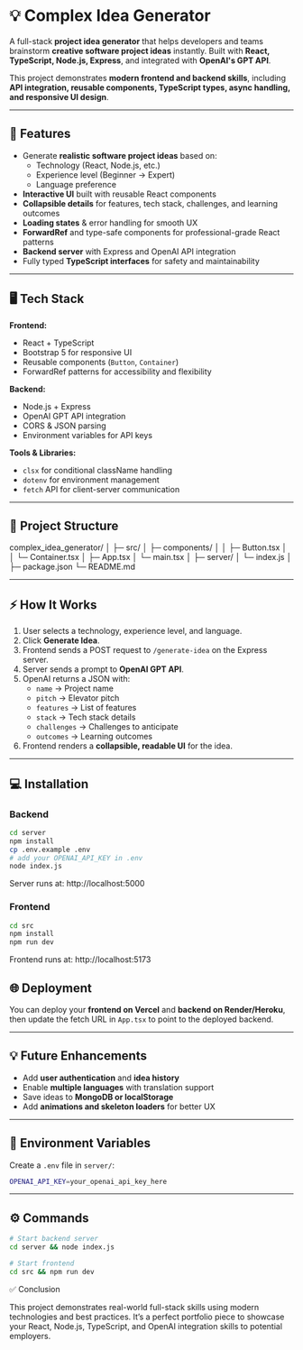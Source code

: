 # 💡 Complex Idea Generator

A full-stack **project idea generator** that helps developers and teams brainstorm **creative software project ideas** instantly. Built with **React, TypeScript, Node.js, Express**, and integrated with **OpenAI's GPT API**.  

This project demonstrates **modern frontend and backend skills**, including **API integration, reusable components, TypeScript types, async handling, and responsive UI design**.

---

## 🚀 Features

- Generate **realistic software project ideas** based on:
  - Technology (React, Node.js, etc.)
  - Experience level (Beginner → Expert)
  - Language preference
- **Interactive UI** built with reusable React components
- **Collapsible details** for features, tech stack, challenges, and learning outcomes
- **Loading states** & error handling for smooth UX
- **ForwardRef** and type-safe components for professional-grade React patterns
- **Backend server** with Express and OpenAI API integration
- Fully typed **TypeScript interfaces** for safety and maintainability

---

## 🖥 Tech Stack

**Frontend:**

- React + TypeScript
- Bootstrap 5 for responsive UI
- Reusable components (`Button`, `Container`)
- ForwardRef patterns for accessibility and flexibility

**Backend:**

- Node.js + Express
- OpenAI GPT API integration
- CORS & JSON parsing
- Environment variables for API keys

**Tools & Libraries:**

- `clsx` for conditional className handling
- `dotenv` for environment management
- `fetch` API for client-server communication

---

## 📁 Project Structure
complex_idea_generator/
│
├─ src/
│ ├─ components/
│ │ ├─ Button.tsx
│ │ └─ Container.tsx
│ ├─ App.tsx
│ └─ main.tsx
│
├─ server/
│ └─ index.js
│
├─ package.json
└─ README.md

---

## ⚡ How It Works

1. User selects a technology, experience level, and language.  
2. Click **Generate Idea**.  
3. Frontend sends a POST request to `/generate-idea` on the Express server.  
4. Server sends a prompt to **OpenAI GPT API**.  
5. OpenAI returns a JSON with:  
   - `name` → Project name  
   - `pitch` → Elevator pitch  
   - `features` → List of features  
   - `stack` → Tech stack details  
   - `challenges` → Challenges to anticipate  
   - `outcomes` → Learning outcomes  
6. Frontend renders a **collapsible, readable UI** for the idea.

---

## 💻 Installation

### Backend

```bash
cd server
npm install
cp .env.example .env
# add your OPENAI_API_KEY in .env
node index.js
```
Server runs at: http://localhost:5000

### Frontend
```bash
cd src
npm install
npm run dev
```
Frontend runs at: http://localhost:5173


## 🌐 Deployment

You can deploy your **frontend on Vercel** and **backend on Render/Heroku**, then update the fetch URL in `App.tsx` to point to the deployed backend.

---

## 💡 Future Enhancements

- Add **user authentication** and **idea history**  
- Enable **multiple languages** with translation support  
- Save ideas to **MongoDB or localStorage**  
- Add **animations and skeleton loaders** for better UX

---

## 🔑 Environment Variables

Create a `.env` file in `server/`:

```bash
OPENAI_API_KEY=your_openai_api_key_here
```


---

## ⚙ Commands

```bash
# Start backend server
cd server && node index.js

# Start frontend
cd src && npm run dev
```

✅ Conclusion

This project demonstrates real-world full-stack skills using modern technologies and best practices. It’s a perfect portfolio piece to showcase your React, Node.js, TypeScript, and OpenAI integration skills to potential employers.
